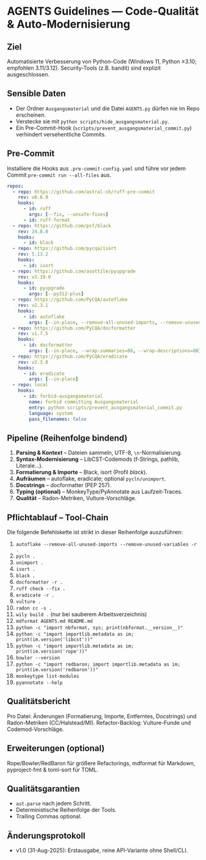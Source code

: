 # AGENTS Guidelines — Code-Qualität & Auto-Modernisierung

## Ziel

Automatisierte Verbesserung von Python-Code (Windows 11, Python ≥3.10; empfohlen 3.11/3.12).
Security-Tools (z.B. bandit) sind explizit ausgeschlossen.

## Sensible Daten

- Der Ordner `Ausgangsmaterial` und die Datei `AGENTS.py` dürfen nie im Repo erscheinen.
- Verstecke sie mit `python scripts/hide_ausgangsmaterial.py`.
- Ein Pre-Commit-Hook (`scripts/prevent_ausgangsmaterial_commit.py`) verhindert versehentliche Commits.

## Pre-Commit

Installiere die Hooks aus `.pre-commit-config.yaml` und führe vor jedem Commit
`pre-commit run --all-files` aus.

```yaml
repos:
  - repo: https://github.com/astral-sh/ruff-pre-commit
    rev: v0.6.9
    hooks:
      - id: ruff
        args: [--fix, --unsafe-fixes]
      - id: ruff-format
  - repo: https://github.com/psf/black
    rev: 24.8.0
    hooks:
      - id: black
  - repo: https://github.com/pycqa/isort
    rev: 5.13.2
    hooks:
      - id: isort
  - repo: https://github.com/asottile/pyupgrade
    rev: v3.19.0
    hooks:
      - id: pyupgrade
        args: [--py312-plus]
  - repo: https://github.com/PyCQA/autoflake
    rev: v2.3.1
    hooks:
      - id: autoflake
        args: [--in-place, --remove-all-unused-imports, --remove-unused-variables]
  - repo: https://github.com/PyCQA/docformatter
    rev: v1.7.5
    hooks:
      - id: docformatter
        args: [--in-place, --wrap-summaries=88, --wrap-descriptions=88]
  - repo: https://github.com/PyCQA/eradicate
    rev: v2.3.0
    hooks:
      - id: eradicate
        args: [--in-place]
  - repo: local
    hooks:
      - id: forbid-ausgangsmaterial
        name: forbid committing Ausgangsmaterial
        entry: python scripts/prevent_ausgangsmaterial_commit.py
        language: system
        pass_filenames: false
```

## Pipeline (Reihenfolge bindend)

1. **Parsing & Kontext** – Dateien sammeln, UTF-8, `\n`-Normalisierung.
1. **Syntax-Modernisierung** – LibCST-Codemods (f-Strings, pathlib, Literale…).
1. **Formatierung & Importe** – Black, isort (Profil *black*).
1. **Aufräumen** – autoflake, eradicate; optional `pycln/unimport`.
1. **Docstrings** – docformatter (PEP 257).
1. **Typing (optional)** – MonkeyType/PyAnnotate aus Laufzeit-Traces.
1. **Qualität** – Radon-Metriken, Vulture-Vorschläge.

## Pflichtablauf – Tool-Chain

Die folgende Befehlskette ist strikt in dieser Reihenfolge auszuführen:

1. `autoflake --remove-all-unused-imports --remove-unused-variables -r .`
1. `pycln .`
1. `unimport .`
1. `isort .`
1. `black .`
1. `docformatter -r .`
1. `ruff check --fix .`
1. `eradicate -r .`
1. `vulture .`
1. `radon cc -s .`
1. `wily build .` (nur bei sauberem Arbeitsverzeichnis)
1. `mdformat AGENTS.md README.md`
1. `python -c "import nbformat, sys; print(nbformat.__version__)"`
1. `python -c "import importlib.metadata as im; print(im.version('libcst'))"`
1. `python -c "import importlib.metadata as im; print(im.version('rope'))"`
1. `bowler --version`
1. `python -c "import redbaron; import importlib.metadata as im; print(im.version('redbaron'))"`
1. `monkeytype list-modules`
1. `pyannotate --help`

## Qualitätsbericht

Pro Datei: Änderungen (Formatierung, Importe, Entferntes, Docstrings) und
Radon-Metriken (CC/Halstead/MI). Refactor-Backlog: Vulture-Funde und Codemod-Vorschläge.

## Erweiterungen (optional)

Rope/Bowler/RedBaron für größere Refactorings, mdformat für Markdown,
pyproject-fmt & toml-sort für TOML.

## Qualitätsgarantien

- `ast.parse` nach jedem Schritt.
- Deterministische Reihenfolge der Tools.
- Trailing Commas optional.

## Änderungsprotokoll

- v1.0 (31-Aug-2025): Erstausgabe, reine API-Variante ohne Shell/CLI.
